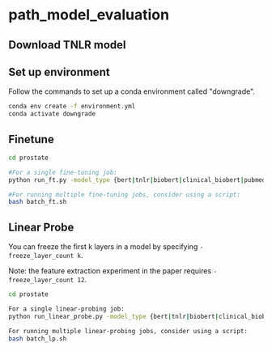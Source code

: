 # path_model_evaluation

## Download TNLR model

## Set up environment
Follow the commands to set up a conda environment called "downgrade".
```bash
conda env create -f environment.yml
conda activate downgrade
```

## Finetune
```bash
cd prostate

#For a single fine-tuning job:
python run_ft.py -model_type {bert|tnlr|biobert|clinical_biobert|pubmed_bert} -run {0|1|2} -task {PrimaryGleason|SecondaryGleason|MarginStatusNone|SeminalVesicleNone}

#For running multiple fine-tuning jobs, consider using a script:
bash batch_ft.sh
```

## Linear Probe
You can freeze the first k layers in a model by specifying `-freeze_layer_count k`.

Note: the feature extraction experiment in the paper requires `-freeze_layer_count 12`.

```bash
cd prostate

For a single linear-probing job:
python run_linear_probe.py -model_type {bert|tnlr|biobert|clinical_biobert|pubmef_bert} -run {0|1|2} -task {PrimaryGleason|SecondaryGleason|MarginStatusNone|SeminalVesicleNone} -freeze_layer_count {1-12}

For running multiple linear-probing jobs, consider using a script:
bash batch_lp.sh
```
